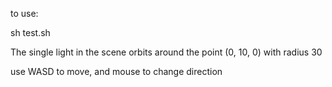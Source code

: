 to use:

sh test.sh

The single light in the scene orbits around the point (0, 10, 0) with radius 30

use WASD to move, and mouse to change direction

